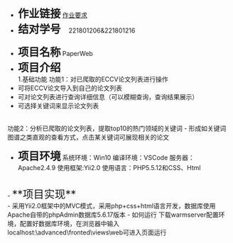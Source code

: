 - <font size="5">**作业链接**</font>
[作业要求](https://edu.cnblogs.com/campus/fzu/FZUSESPR21/homework/11891
)<br/>
- <font size="5">**结对学号**</font>
&emsp;221801206&221801216<br/><br/>
- <font size="5">**项目名称**</font> 
PaperWeb<br/>
- <font size="5">**项目介绍**</font> <br/>
1.基础功能 
功能1：对已爬取的ECCV论文列表进行操作
 - 可将ECCV论文导入到自己的论文列表
 - 可对论文列表进行查询详细信息（可以模糊查询，查询结果展示）
 - 可选择关键词来显示论文列表
<br/>
功能2：分析已爬取的论文列表，提取top10的热门领域的关键词
 - 形成如关键词图谱之类直观的查看方式，点击某关键词可展现相关的论文

- <font size="5">**项目环境**</font>
系统环境：Win10
编译环境：VSCode
服务器：Apache2.4.9
使用框架:Yii2.0
使用语言：PHP5.5.12和CSS、Html
<br/>
- <font size="5">**项目实现**</font>
<br/>
- 采用Yii2.0框架中的MVC模式，采用php+css+html语言开发，数据库使用Apache自带的phpAdmin数据库5.6.17版本
- 如何运行
下载warmserver配置环境，配置好数据库环境，在浏览器中输入localhost:\advanced\fronted\views\web可进入页面运行


